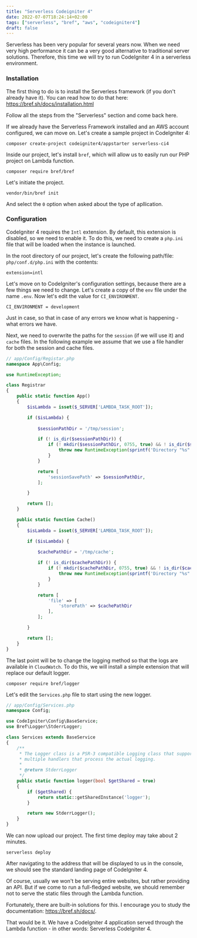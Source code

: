 ```yaml
---
title: "Serverless Codeigniter 4"
date: 2022-07-07T18:24:14+02:00
tags: ["serverless", "bref", "aws", "codeigniter4"]
draft: false
---
```


Serverless has been very popular for several years now. When we need very high performance it can be a very good alternative to traditional server solutions. Therefore, this time we will try to run CodeIgniter 4 in a serverless environment.

<!--more-->

### Installation

The first thing to do is to install the Serverless framework (if you don't already have it). You can read how to do that here: https://bref.sh/docs/installation.html

Follow all the steps from the "Serverless" section and come back here.

If we already have the Serverless Framework installed and an AWS account configured, we can move on. Let's create a sample project in CodeIgniter 4:

```cli
composer create-project codeigniter4/appstarter serverless-ci4
```
Inside our project, let's install `bref`, which will allow us to easily run our PHP project on Lambda function.

```cli
composer require bref/bref
```

Let's initiate the project.

```
vendor/bin/bref init
```

And select the `0` option when asked about the type of apllication.

### Configuration

CodeIgniter 4 requires the `Intl` extension. By default, this extension is disabled, so we need to enable it. 
To do this, we need to create a `php.ini` file that will be loaded when the instance is launched.

In the root directory of our project, let's create the following path/file: `php/conf.d/php.ini` with the contents:
```
extension=intl
```

Let's move on to CodeIgniter's configuration settings, because there are a few things we need to change.
Let's create a copy of the `env` file under the name `.env`. Now let's edit the value for `CI_ENVIRONMENT`.

```cli 
CI_ENVIRONMENT = development
```
Just in case, so that in case of any errors we know what is happening - what errors we have.

Next, we need to overwrite the paths for the `session` (if we will use it) and `cache` files. In the following example 
we assume that we use a file handler for both the session and cache files.

```php
// app/Config/Registar.php
namespace App\Config;

use RuntimeException;

class Registrar
{
    public static function App()
    {
        $isLambda = isset($_SERVER['LAMBDA_TASK_ROOT']);

        if ($isLambda) {
            
            $sessionPathDir = '/tmp/session';

            if (! is_dir($sessionPathDir)) {
                if (! mkdir($sessionPathDir, 0755, true) && ! is_dir($sessionPathDir)) {
                    throw new RuntimeException(sprintf('Directory "%s" cannot be created', $sessionPathDir));
                }
            }

            return [
                'sessionSavePath' => $sessionPathDir,
            ];

        }

        return [];
    }

    public static function Cache()
    {
        $isLambda = isset($_SERVER['LAMBDA_TASK_ROOT']);

        if ($isLambda) {
            
            $cachePathDir = '/tmp/cache';

            if (! is_dir($cachePathDir)) {
                if (! mkdir($cachePathDir, 0755, true) && ! is_dir($cachePathDir)) {
                    throw new RuntimeException(sprintf('Directory "%s" cannot be created', $cachePathDir));
                }
            }

            return [
                'file' => [
                    'storePath' => $cachePathDir
                ],
            ];

        }

        return [];
    }
}
```

The last point will be to change the logging method so that the logs are available in `CloudWatch`.
To do this, we will install a simple extension that will replace our default logger.

```cli
composer require bref/logger
```

Let's edit the `Services.php` file to start using the new logger.

```php
// app/Config/Services.php
namespace Config;

use CodeIgniter\Config\BaseService;
use Bref\Logger\StderrLogger;

class Services extends BaseService
{
    /**
     * The Logger class is a PSR-3 compatible Logging class that supports
     * multiple handlers that process the actual logging.
     *
     * @return StderrLogger
     */
    public static function logger(bool $getShared = true)
    {
        if ($getShared) {
            return static::getSharedInstance('logger');
        }

        return new StderrLogger();
    }
}

```

We can now upload our project. The first time deploy may take about 2 minutes.

```
serverless deploy
```

After navigating to the address that will be displayed to us in the console, we should see the standard landing page of CodeIgniter 4.

Of course, usually we won't be serving entire websites, but rather providing an API.
But if we come to run a full-fledged website, we should remember not to serve the static files through the Lambda function.

Fortunately, there are built-in solutions for this. I encourage you to study the documentation: https://bref.sh/docs/.

That would be it. We have a CodeIgniter 4 application served through the Lambda function - in other words: Serverless CodeIgniter 4.
